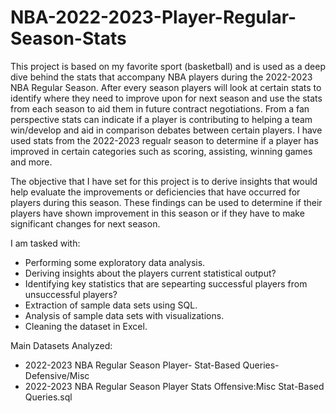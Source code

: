 # NBA-2022-2023-Player-Regular-Season-Stats

This project is based on my favorite sport (basketball) and is used as a deep dive behind the stats that accompany NBA players during the 2022-2023 NBA Regular Season. After every season players will look at certain stats to identify where they need to improve upon for next season and use the stats from each season to aid them in future contract negotiations. From a fan perspective stats can indicate if a player is contributing to helping a team win/develop and aid in comparison debates between certain players. I have used stats from the 2022-2023 regualr season to determine if a player has improved in certain categories such as scoring, assisting, winning games and more.

The objective that I have set for this project is to derive insights that would help evaluate the improvements or deficiencies that have occurred for players during this season. These findings can be used to determine if their players have shown improvement in this season or if they have to make significant changes for next season.

I am tasked with:

- Performing some exploratory data analysis. 
- Deriving insights about the players current statistical output? 
- Identifying key statistics that are sepearting successful players from unsuccessful players?
-  Extraction of sample data sets using SQL. 
-  Analysis of sample data sets with visualizations. 
-  Cleaning the dataset in Excel.

Main Datasets Analyzed:
- 2022-2023 NBA Regular Season Player- Stat-Based Queries- Defensive/Misc
- 2022-2023 NBA Regular Season Player Stats Offensive:Misc Stat-Based Queries.sql
